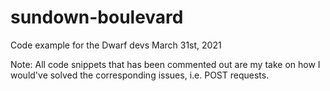 # sundown-boulevard
Code example for the Dwarf devs
March 31st, 2021

Note: All code snippets that has been commented out are my take on how I would've solved the corresponding issues, i.e. POST requests.
